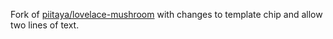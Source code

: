Fork of [piitaya/lovelace-mushroom](https://github.com/piitaya/lovelace-mushroom) with changes to template chip and allow two lines of text.
